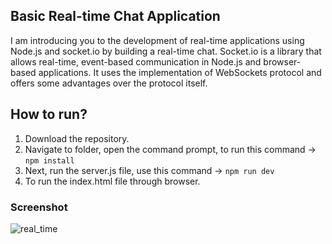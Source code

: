 ## Basic Real-time Chat Application
I am  introducing you to the development of real-time applications using Node.js and socket.io by building a real-time chat.
Socket.io is a library that allows real-time, event-based communication in Node.js and 
browser-based applications. It uses the implementation of WebSockets protocol and offers some advantages over the protocol itself.

## How to run?

1. Download the repository.
2. Navigate to folder, open the command prompt, to run this command -> `npm install`
3. Next, run the server.js file, use this command -> `npm run dev`
4. To run the index.html file through browser.

### Screenshot

![real_time](https://user-images.githubusercontent.com/67471717/116817180-cee2cb80-ab82-11eb-88fc-6cbab2e3af51.PNG)
